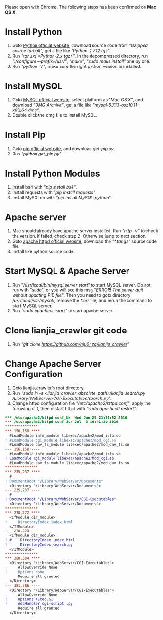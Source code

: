 Please open with Chrome. The following steps has been confirmed on **Mac OS X**.

# Install Python
1. Goto [Python official website](https://www.python.org/downloads/release), download source code from *"Gzipped source tarball"*, get a file like *"Python-2.7.12.tgz"*.
2. Run *"tar zxf \<Python-2.x.tgz\>"*. In the decompressed directory, run *"./configure --prefix=/usr/"*, *"make"*, *"sudo make install"* one by one.
3. Run *"python -V"*, make sure the right python version is installed.

# Install MySQL
1. Goto [MySQL official website](http://dev.mysql.com/downloads/mysql/), select platform as *"Mac OS X"*, and download *"DMG Archive"*, get a file like *"mysql-5.7.13-osx10.11-x86_64.dmg"*.
2. Double click the dmg file to install MySQL.

# Install Pip
1. Goto [pip official website](https://pip.pypa.io/en/stable/installing/), and download *get-pip.py*.
2. Run *"python get_pip.py"*.

# Install Python Modules
1. Install bs4 with *"pip install bs4"*.
2. Install requests with *"pip install requests"*.
3. Install MySQLdb with *"pip install MySQL-python"*.

# Apache server
1. Mac should already have apache server installed. Run *"http -v"* to check the version. If failed, check step 2. Otherwise jump to next section.
2. Goto [apache httpd official website](https://httpd.apache.org/download.cgi#apache24), download the *"\*.tar.gz"* source code file.
3. Install like python source code.

# Start MySQL & Apache Server
1. Run "*/usr/local/bin/mysql.server start*" to start MySQL server. Do not run with "*sudo*", or you will see this msg "*ERROR! The server quit without updating PID file*". Then you need to goto directory */usr/local/var/mysql/*, remove the _\*.err_ file, and rerun the command to start MySQL server.
2. Run *"sudo apachectl start"* to start apache server.

# Clone lianjia_crawler git code
1. Run *"git clone https://github.com/nju04zq/lianjia_crawler"*

# Change Apache Server Configuration
1. Goto lianjia_crawler's root directory.
2. Run *"sudo ln -s \<lianjia\_crawler\_absolute\_path\>/lianjia_search.py /Library/WebServer/CGI-Executables/search.py"*.
3. Change httpd configuration file *"/etc/apache2/httpd.conf"*, apply the following diff, then restart httpd with *"sudo apachectl restart"*.

```diff
*** /etc/apache2/httpd.conf_bk	Wed Jun 29 21:30:52 2016
--- /etc/apache2/httpd.conf	Sun Jul  3 20:41:20 2016
***************
*** 156,158 ****
  #LoadModule info_module libexec/apache2/mod_info.so
! #LoadModule cgi_module libexec/apache2/mod_cgi.so
  #LoadModule dav_fs_module libexec/apache2/mod_dav_fs.so
--- 156,158 ----
  #LoadModule info_module libexec/apache2/mod_info.so
! LoadModule cgi_module libexec/apache2/mod_cgi.so
  #LoadModule dav_fs_module libexec/apache2/mod_dav_fs.so
***************
*** 235,237 ****
  #
! DocumentRoot "/Library/WebServer/Documents"
  <Directory "/Library/WebServer/Documents">
--- 235,237 ----
  #
! DocumentRoot "/Library/WebServer/CGI-Executables"
  <Directory "/Library/WebServer/Documents">
***************
*** 270,272 ****
  <IfModule dir_module>
!     DirectoryIndex index.html
  </IfModule>
--- 270,273 ----
  <IfModule dir_module>
! #    DirectoryIndex index.html
!      DirectoryIndex search.py
  </IfModule>
***************
*** 380,384 ****
  <Directory "/Library/WebServer/CGI-Executables">
      AllowOverride None
!     Options None
      Require all granted
  </Directory>
--- 381,386 ----
  <Directory "/Library/WebServer/CGI-Executables">
      AllowOverride None
!     Options +ExecCGI
!     AddHandler cgi-script .py
      Require all granted
  </Directory>
```

